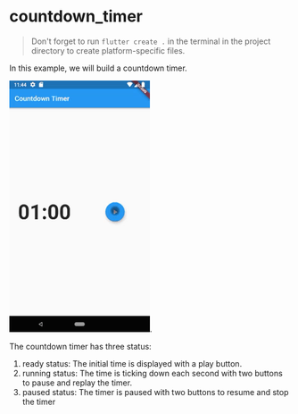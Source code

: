 # countdown_timer

> Don't forget to run `flutter create .` in the terminal in the project directory to create platform-specific files.

In this example, we will build a countdown timer.

![countDown timer](https://github.com/GIfatahTH/repo_images/blob/master/006-countdown_timer.gif).

The countdown timer has three status:
1. ready status: The initial time is displayed with a play button. 
2. running status: The time is ticking down each second with two buttons to pause and replay the timer.
3. paused status: The timer is paused with two buttons to resume and stop the timer

